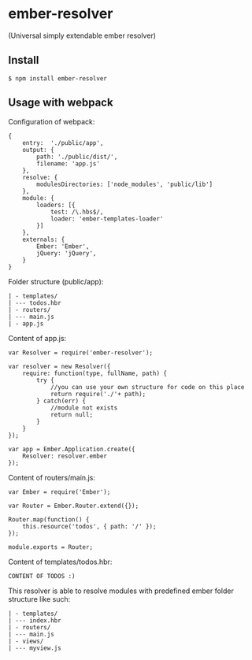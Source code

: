 # ember-resolver
(Universal simply extendable ember resolver)

## Install

    $ npm install ember-resolver


## Usage with webpack

Configuration of webpack:

	{
		entry:  './public/app',
		output: {
			path: './public/dist/',
			filename: 'app.js'
		},
		resolve: {
        	modulesDirectories: ['node_modules', 'public/lib']
    	},
    	module: {
    		loaders: [{
        		test: /\.hbs$/,
        		loader: 'ember-templates-loader'
        	}]
    	},
    	externals: {
    		Ember: 'Ember',
    		jQuery: 'jQuery',
    	}
    }

Folder structure (public/app):

	| - templates/
	| --- todos.hbr
	| - routers/
	| --- main.js
	| - app.js


Content of app.js:

	var Resolver = require('ember-resolver');

	var resolver = new Resolver({
		require: function(type, fullName, path) {
			try {
				//you can use your own structure for code on this place
				return require('./'+ path);	
			} catch(err) {
				//module not exists
				return null;
			}
		}
	});

	var app = Ember.Application.create({
		Resolver: resolver.ember
	});


Content of routers/main.js:

	var Ember = require('Ember');

	var Router = Ember.Router.extend({});

	Router.map(function() {
		this.resource('todos', { path: '/' });
	});

	module.exports = Router;


Content of templates/todos.hbr:

	CONTENT OF TODOS :)	

This resolver is able to resolve modules with predefined ember folder structure like such:

	| - templates/
	| --- index.hbr
	| - routers/
	| --- main.js
	| - views/
	| --- myview.js